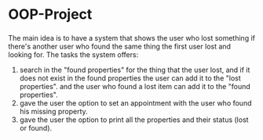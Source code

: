# OOP-Project

###
The main idea is to have a system that shows the user who lost something if there's another user who found the same 
thing the first user lost and looking for.
The tasks the system offers:
1. search in the "found properties" for the thing that  the user lost, and if it does not exist in the found properties the user can add it to the "lost properties". and the user who found a lost item can add it to 
the "found properties". 
2. gave the user the option to set an appointment with the user who found his missing property. 
3. gave the user the option to print all the properties and their status (lost or found).

